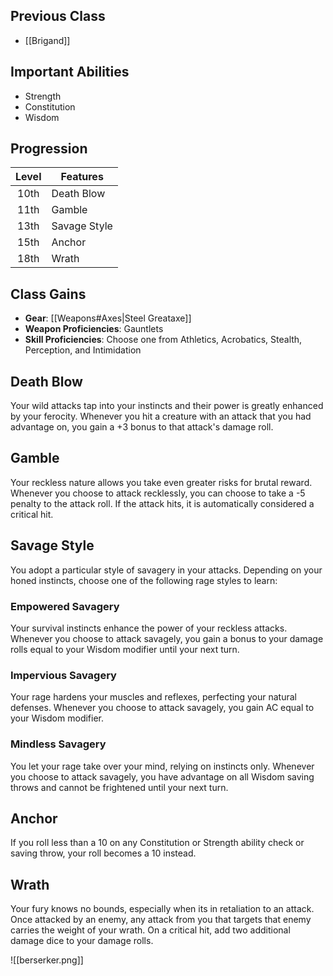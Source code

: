 ## Previous Class
- [[Brigand]]
## Important Abilities
- Strength
- Constitution
- Wisdom
## Progression
| Level | Features     |
| :---: | ------------ |
| 10th  | Death Blow   |
| 11th  | Gamble       |
| 13th  | Savage Style |
| 15th  | Anchor       |
| 18th  | Wrath        |
## Class Gains
- **Gear**: [[Weapons#Axes|Steel Greataxe]]
- **Weapon Proficiencies**: Gauntlets
- **Skill Proficiencies**: Choose one from Athletics, Acrobatics, Stealth, Perception, and Intimidation
## Death Blow
Your wild attacks tap into your instincts and their power is greatly enhanced by your ferocity.
Whenever you hit a creature with an attack that you had advantage on, you gain a +3 bonus to that attack's damage roll.
## Gamble
Your reckless nature allows you take even greater risks for brutal reward.
Whenever you choose to attack recklessly, you can choose to take a -5 penalty to the attack roll. If the attack hits, it is automatically considered a critical hit.
## Savage Style
You adopt a particular style of savagery in your attacks. Depending on your honed instincts, choose one of the following rage styles to learn:
### Empowered Savagery
Your survival instincts enhance the power of your reckless attacks.
Whenever you choose to attack savagely, you gain a bonus to your damage rolls equal to your Wisdom modifier until your next turn.
### Impervious Savagery
Your rage hardens your muscles and reflexes, perfecting your natural defenses.
Whenever you choose to attack savagely, you gain AC equal to your Wisdom modifier.
### Mindless Savagery
You let your rage take over your mind, relying on instincts only.
Whenever you choose to attack savagely, you have advantage on all Wisdom saving throws and cannot be frightened until your next turn.
## Anchor
If you roll less than a 10 on any Constitution or Strength ability check or saving throw, your roll becomes a 10 instead.
## Wrath
Your fury knows no bounds, especially when its in retaliation to an attack. Once attacked by an enemy, any attack from you that targets that enemy carries the weight of your wrath. On a critical hit, add two additional damage dice to your damage rolls. 

![[berserker.png]]